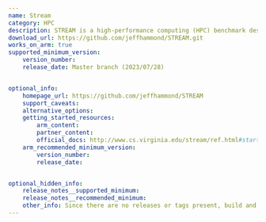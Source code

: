 ```yaml
---
name: Stream
category: HPC
description: STREAM is a high-performance computing (HPC) benchmark designed to measure the memory bandwidth of a system.
download_url: https://github.com/jeffhammond/STREAM.git
works_on_arm: true
supported_minimum_version:
    version_number: 
    release_date: Master branch (2023/07/28)


optional_info:
    homepage_url: https://github.com/jeffhammond/STREAM
    support_caveats:
    alternative_options:
    getting_started_resources:
        arm_content:
        partner_content:
        official_docs: http://www.cs.virginia.edu/stream/ref.html#start
    arm_recommended_minimum_version:
        version_number:
        release_date:


optional_hidden_info:
    release_notes__supported_minimum:
    release_notes__recommended_minimum:
    other_info: Since there are no releases or tags present, build and test was directly done via latest master branch.
---
```

